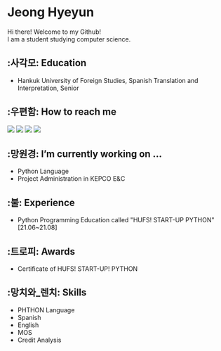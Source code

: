 # Jeong Hyeyun
Hi there! Welcome to my Github!<br>
I am a student studying computer science.<br>

## :사각모: Education
- Hankuk University of Foreign Studies, Spanish Translation and Interpretation, Senior

## :우편함: How to reach me
<a href="mailto:binseonu@gmail.com" target="_blank"><img src="https://img.shields.io/badge/Gmail-EA4335?style=flat-square&logo=Gmail&logoColor=white"/></a>
<a href="https://www.instagram.com/patifotogram/" target="_blank"><img src="https://img.shields.io/badge/Instagram-E4405F?style=flat-square&logo=Instagram&logoColor=white"/></a>
<a href="https://blog.naver.com/libertad78" target="_blank"><img src="https://img.shields.io/badge/Blog-F56C2D?style=flat-square&logo=Opsgenie&logoColor=white"/></a>
<a href="https://www.youtube.com/channel/UCP9N5hY3Nsf0mh5K1awtwfg" target="_blank"><img src="https://img.shields.io/badge/YouTube-FF0000?style=flat-square&logo=YouTube&logoColor=white"/></a>
 
## :망원경: I’m currently working on ...
 - Python Language
 - Project Administration in KEPCO E&C

## :불: Experience
- Python Programming Education called "HUFS! START-UP PYTHON" [21.06~21.08]

## :트로피: Awards
- Certificate of HUFS! START-UP! PYTHON

## :망치와_렌치: Skills
- PHTHON Language
- Spanish
- English
- MOS
- Credit Analysis

